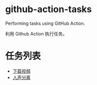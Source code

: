 # github-action-tasks
Performing tasks using GitHub Action.

利用 Github Action 执行任务。

# 任务列表

- [下载视频](./download-videos)
- [人声分离](./separate-audios)
